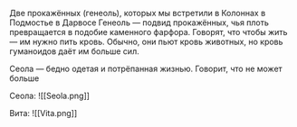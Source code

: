 
Две прокажённых (генеоль), которых мы встретили в Колоннах в Подмостье в Дарвосе 
Генеоль — подвид прокажённых, чья плоть превращается в подобие каменного фарфора. Говорят, что чтобы жить — им нужно пить кровь. Обычно, они пьют кровь животных, но кровь гуманоидов даёт им больше сил.

Сеола — бедно одетая и потрёпанная жизнью. Говорит, что не может больше

Сеола:
![[Seola.png]] 

Вита:
![[Vita.png]]

